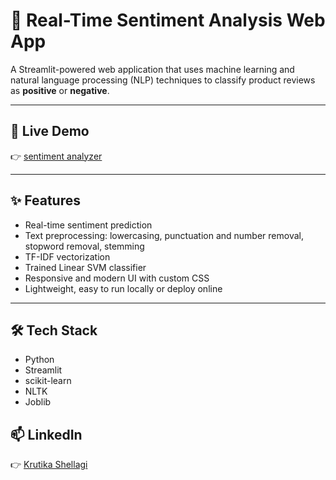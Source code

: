 # 💬 Real-Time Sentiment Analysis Web App

A Streamlit-powered web application that uses machine learning and natural language processing (NLP) techniques to classify product reviews as **positive** or **negative**.

---

## 🚀 Live Demo

👉 [sentiment analyzer](https://ai-sentiment-insights.streamlit.app/)

---

## ✨ Features

- Real-time sentiment prediction
- Text preprocessing: lowercasing, punctuation and number removal, stopword removal, stemming
- TF-IDF vectorization
- Trained Linear SVM classifier
- Responsive and modern UI with custom CSS
- Lightweight, easy to run locally or deploy online

---

## 🛠️ Tech Stack

- Python  
- Streamlit  
- scikit-learn  
- NLTK  
- Joblib

## 📫 LinkedIn  
👉 [Krutika Shellagi](https://www.linkedin.com/in/kritika-shellagi/)

